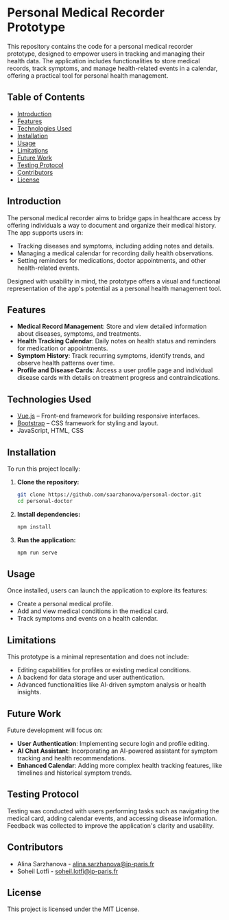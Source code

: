 # Personal Medical Recorder Prototype

This repository contains the code for a personal medical recorder prototype, designed to empower users in tracking and managing their health data. The application includes functionalities to store medical records, track symptoms, and manage health-related events in a calendar, offering a practical tool for personal health management.

## Table of Contents
- [Introduction](#introduction)
- [Features](#features)
- [Technologies Used](#technologies-used)
- [Installation](#installation)
- [Usage](#usage)
- [Limitations](#limitations)
- [Future Work](#future-work)
- [Testing Protocol](#testing-protocol)
- [Contributors](#contributors)
- [License](#license)

## Introduction
The personal medical recorder aims to bridge gaps in healthcare access by offering individuals a way to document and organize their medical history. The app supports users in:
- Tracking diseases and symptoms, including adding notes and details.
- Managing a medical calendar for recording daily health observations.
- Setting reminders for medications, doctor appointments, and other health-related events.

Designed with usability in mind, the prototype offers a visual and functional representation of the app's potential as a personal health management tool.

## Features
- **Medical Record Management**: Store and view detailed information about diseases, symptoms, and treatments.
- **Health Tracking Calendar**: Daily notes on health status and reminders for medication or appointments.
- **Symptom History**: Track recurring symptoms, identify trends, and observe health patterns over time.
- **Profile and Disease Cards**: Access a user profile page and individual disease cards with details on treatment progress and contraindications.

## Technologies Used
- [Vue.js](https://vuejs.org/guide/introduction.html) – Front-end framework for building responsive interfaces.
- [Bootstrap](https://getbootstrap.com/docs/5.3/getting-started/introduction/) – CSS framework for styling and layout.
- JavaScript, HTML, CSS

## Installation
To run this project locally:

1. **Clone the repository:**
   ```bash
   git clone https://github.com/saarzhanova/personal-doctor.git
   cd personal-doctor
   ```

2. **Install dependencies:**
   ```bash
   npm install
   ```

3. **Run the application:**
   ```bash
   npm run serve
   ```

## Usage
Once installed, users can launch the application to explore its features:
- Create a personal medical profile.
- Add and view medical conditions in the medical card.
- Track symptoms and events on a health calendar.

## Limitations
This prototype is a minimal representation and does not include:
- Editing capabilities for profiles or existing medical conditions.
- A backend for data storage and user authentication.
- Advanced functionalities like AI-driven symptom analysis or health insights.

## Future Work
Future development will focus on:
- **User Authentication**: Implementing secure login and profile editing.
- **AI Chat Assistant**: Incorporating an AI-powered assistant for symptom tracking and health recommendations.
- **Enhanced Calendar**: Adding more complex health tracking features, like timelines and historical symptom trends.

## Testing Protocol
Testing was conducted with users performing tasks such as navigating the medical card, adding calendar events, and accessing disease information. Feedback was collected to improve the application's clarity and usability.

## Contributors
- Alina Sarzhanova - [alina.sarzhanova@ip-paris.fr](mailto:alina.sarzhanova@ip-paris.fr)
- Soheil Lotfi - [soheil.lotfi@ip-paris.fr](mailto:soheil.lotfi@ip-paris.fr)

## License
This project is licensed under the MIT License.
